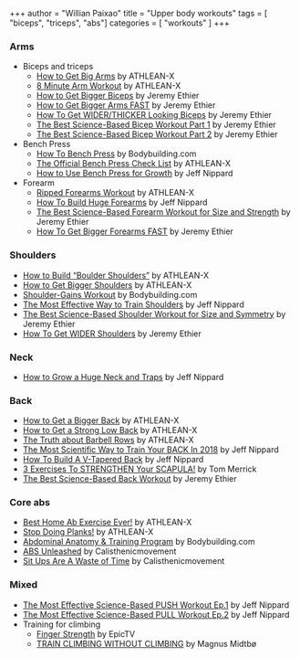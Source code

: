 +++
author = "Willian Paixao"
title = "Upper body workouts"
tags = [ "biceps", "triceps", "abs"]
categories = [ "workouts" ]
+++

### Arms
* Biceps and triceps
  * [How to Get Big Arms](https://youtu.be/1TP9BKqk_gs) by ATHLEAN-X
  * [8 Minute Arm Workout](https://youtu.be/8fvT3sYfzLo) by ATHLEAN-X
  * [How to Get Bigger Biceps](https://youtu.be/m3Nsjdx-UY0) by Jeremy Ethier
  * [How to Get Bigger Arms FAST](https://youtu.be/zqDSELw3IA0) by Jeremy Ethier
  * [How To Get WIDER/THICKER Looking Biceps](https://youtu.be/qyKWiFRmoJA)  by Jeremy Ethier
  * [The Best Science-Based Bicep Workout Part 1](https://youtu.be/1PEKENchiuQ) by Jeremy Ethier
  * [The Best Science-Based Bicep Workout Part 2](https://youtu.be/osUnjgwoh_Y) by Jeremy Ethier
* Bench Press
  * [How To Bench Press](https://youtu.be/esQi683XR44) by Bodybuilding.com
  * [The Official Bench Press Check List](https://youtu.be/vthMCtgVtFw) by ATHLEAN-X
  * [How to Use Bench Press for Growth](https://youtu.be/vZy3rQOPTi4) by Jeff Nippard
* Forearm
  * [Ripped Forearms Workout](https://youtu.be/Ej4WzltO1DA) by ATHLEAN-X
  * [How To Build Huge Forearms](https://youtu.be/3xHrOLzTLYI) by Jeff Nippard
  * [The Best Science-Based Forearm Workout for Size and Strength](https://youtu.be/0XS0j1Gtobw) by Jeremy Ethier
  * [How To Get Bigger Forearms FAST](https://youtu.be/P7yDTqe3xnw) by Jeremy Ethier

### Shoulders

* [How to Build “Boulder Shoulders”](https://youtu.be/1DINSG8mVFs) by ATHLEAN-X
* [How to Get Bigger Shoulders](https://youtu.be/YFLqFjY3Q5Y) by ATHLEAN-X
* [Shoulder-Gains Workout](https://youtu.be/6EqI5V8AUp8) by Bodybuilding.com
* [The Most Effective Way to Train Shoulders](https://youtu.be/KyTAraGimfE) by Jeff Nippard
* [The Best Science-Based Shoulder Workout for Size and Symmetry](https://youtu.be/2Vprklw8cu8) by Jeremy Ethier
* [How To Get WIDER Shoulders](https://youtu.be/wsMy9Si-HbI) by Jeremy Ethier

### Neck

* [How to Grow a Huge Neck and Traps](https://youtu.be/q7MCjaJ02eQ) by Jeff Nippard

### Back

* [How to Get a Bigger Back](https://youtu.be/ZqwwV2GIoO0) by ATHLEAN-X
* [How to Get a Strong Low Back](https://youtu.be/bOJu7xi3l3Q) by ATHLEAN-X
* [The Truth about Barbell Rows](https://youtu.be/T3N-TO4reLQ) by ATHLEAN-X
* [The Most Scientific Way to Train Your BACK In 2018](https://youtu.be/12xHxUnBEiI) by Jeff Nippard
* [How To Build A V-Tapered Back](https://youtu.be/O94yEoGXtBY) by Jeff Nippard
* [3 Exercises To STRENGTHEN Your SCAPULA!](https://youtu.be/2ZiVuI3dHJI) by Tom Merrick
* [The Best Science-Based Back Workout](https://youtu.be/8LJ3Q3Fsrzs) by Jeremy Ethier

### Core abs

* [Best Home Ab Exercise Ever!](https://youtu.be/9JjwnkA3XJs) by ATHLEAN-X
* [Stop Doing Planks!](https://youtu.be/jYX5FpYZA7c) by ATHLEAN-X
* [Abdominal Anatomy & Training Program](https://youtu.be/RVigLkx4Tz0) by Bodybuilding.com
* [ABS Unleashed](https://youtu.be/e3NQjlbxkdE) by Calisthenicmovement
* [Sit Ups Are A Waste of Time](https://youtu.be/2fB1R9uWQbw) by Calisthenicmovement

### Mixed
* [The Most Effective Science-Based PUSH Workout Ep.1](https://youtu.be/LwHoNk-sjgs) by Jeff Nippard
* [The Most Effective Science-Based PULL Workout Ep.2](https://youtu.be/f2JDJV0AnyY) by Jeff Nippard
* Training for climbing
  * [Finger Strength](https://youtu.be/BKoYWCdXphQ) by EpicTV
  * [TRAIN CLIMBING WITHOUT CLIMBING](https://youtu.be/YGcuXgYVteE) by Magnus Midtbø
